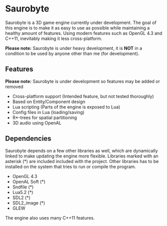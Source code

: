 # Saurobyte

Saurobyte is a 3D game engine currently under development. The goal of this engine is to
make it as easy to use as possible while maintaining a healthy amount of features. Using
modern features such as OpenGL 4.3 and C++11, inevitably making it less cross-platform.

**Please note:** Saurobyte is under heavy development, it is **NOT** in a condition to be used by anyone other than me (for development).

## Features
**Please note:** Saurobyte is under development so features may be added or removed

* Cross-platform support (Intended feature, but not tested thoroughly)
* Based on Entity/Component design
* Lua scripting (Parts of the engine is exposed to Lua)
* Config files in Lua (loading/saving)
* R*-trees for spatial partitioning
* 3D audio using OpenAL

## Dependencies
Saurobyte depends on a few other libraries as well, which are dynamically linked to make
updating the engine more flexible. Libraries marked with an asterisk (*) are included
included with the project. Other libraries has to be installed on the system that tries to run
or compile the program.

* OpenGL 4.3
* OpenAL Soft (*)
* Sndfile (*)
* Lua5.2 (*)
* SDL2 (*)
* SDL2_image (*)
* GLEW

The engine also uses many C++11 features.
